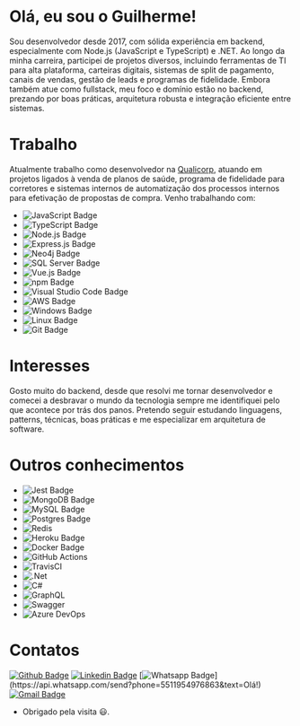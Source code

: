 # Olá, eu sou o Guilherme! 

Sou desenvolvedor desde 2017, com sólida experiência em backend, especialmente com Node.js (JavaScript e TypeScript) e .NET. Ao longo da minha carreira, participei de projetos diversos, incluindo ferramentas de TI para alta plataforma, carteiras digitais, sistemas de split de pagamento, canais de vendas, gestão de leads e programas de fidelidade. Embora também atue como fullstack, meu foco e domínio estão no backend, prezando por boas práticas, arquitetura robusta e integração eficiente entre sistemas.

# Trabalho

Atualmente trabalho como desenvolvedor na <a href="https://qualicorp.com.br/" target="_blank">Qualicorp</a>, atuando em projetos ligados à venda de planos de saúde, programa de fidelidade para corretores e sistemas internos de automatização dos processos internos para efetivação de propostas de compra. Venho trabalhando com:

- ![JavaScript Badge](https://img.shields.io/badge/JavaScript-323330?style=for-the-badge&logo=javascript&logoColor=F7DF1E)
- ![TypeScript Badge](https://img.shields.io/badge/TypeScript-007ACC?style=for-the-badge&logo=typescript&logoColor=white)
- ![Node.js Badge](https://img.shields.io/badge/Node.js-339933?style=for-the-badge&logo=node.js&logoColor=white)
- ![Express.js Badge](https://img.shields.io/badge/Express.js-000000?style=for-the-badge&logo=express&logoColor=white)
- ![Neo4j Badge](https://img.shields.io/badge/Neo4j-018bff?style=for-the-badge&logo=neo4j&logoColor=white)
- ![SQL Server Badge](https://img.shields.io/badge/Microsoft%20SQL%20Server-CC2927?style=for-the-badge&logo=microsoftsqlserver&logoColor=white)
- ![Vue.js Badge](https://img.shields.io/badge/Vue.js-35495E?style=for-the-badge&logo=vue.js&logoColor=4FC08D)
- ![npm Badge](https://img.shields.io/badge/npm-CB3837?style=for-the-badge&logo=npm&logoColor=white)
- ![Visual Studio Code Badge](https://img.shields.io/badge/Visual_Studio_Code-0078D4?style=for-the-badge&logo=visualstudiocode&logoColor=white)
- ![AWS Badge](https://img.shields.io/badge/Amazon_AWS-232F3E?style=for-the-badge&logo=amazonaws&logoColor=white)
- ![Windows Badge](https://img.shields.io/badge/Windows-0078D6?style=for-the-badge&logo=windows&logoColor=white)
- ![Linux Badge](https://img.shields.io/badge/Linux-000000?style=for-the-badge&logo=linux&logoColor=white)
- ![Git Badge](https://img.shields.io/badge/Git-F05032?style=for-the-badge&logo=git&logoColor=white)

# Interesses

Gosto muito do backend, desde que resolvi me tornar desenvolvedor e comecei a desbravar o mundo da tecnologia sempre me identifiquei pelo que acontece por trás dos panos. Pretendo seguir estudando linguagens, patterns, técnicas, boas práticas e me especializar em arquitetura de software.
<br>

# Outros conhecimentos

- ![Jest Badge](https://img.shields.io/badge/Jest-C21325?style=for-the-badge&logo=jest&logoColor=white)
- ![MongoDB Badge](https://img.shields.io/badge/MongoDB-4EA94B?style=for-the-badge&logo=mongodb&logoColor=white)
- ![MySQL Badge](https://img.shields.io/badge/MySQL-00000F?style=for-the-badge&logo=mysql&logoColor=white)
- ![Postgres Badge](https://img.shields.io/badge/PostgreSQL-316192?style=for-the-badge&logo=postgresql&logoColor=white)
- ![Redis](https://img.shields.io/badge/redis-%23DD0031.svg?style=for-the-badge&logo=redis&logoColor=white)
- ![Heroku Badge](https://img.shields.io/badge/Heroku-430098?style=for-the-badge&logo=heroku&logoColor=white)
- ![Docker Badge](https://img.shields.io/badge/Docker-2CA5E0?style=for-the-badge&logo=docker&logoColor=white)
- ![GitHub Actions](https://img.shields.io/badge/github%20actions-%232671E5.svg?style=for-the-badge&logo=githubactions&logoColor=white)
- ![TravisCI](https://img.shields.io/badge/travis%20ci-%232B2F33.svg?style=for-the-badge&logo=travis&logoColor=white)
- ![.Net](https://img.shields.io/badge/.NET-5C2D91?style=for-the-badge&logo=.net&logoColor=white)
- ![C#](https://img.shields.io/badge/c%23-%23239120.svg?style=for-the-badge&logo=c-sharp&logoColor=white)
- ![GraphQL](https://img.shields.io/badge/-GraphQL-E10098?style=for-the-badge&logo=graphql&logoColor=white)
- ![Swagger](https://img.shields.io/badge/-Swagger-%23Clojure?style=for-the-badge&logo=swagger&logoColor=white)
- ![Azure DevOps](https://img.shields.io/badge/Azure_DevOps-0078D7?style=for-the-badge&logo=azuredevops&logoColor=white)

# Contatos

[![Github Badge](https://img.shields.io/badge/-Github-000?style=flat-square&logo=Github&logoColor=white&link=https://github.com/AraujoGS)](https://github.com/AraujoGS)
[![Linkedin Badge](https://img.shields.io/badge/-LinkedIn-blue?style=flat-square&logo=Linkedin&logoColor=white&link=https://www.linkedin.com/in/garaujosilva)](https://www.linkedin.com/in/garaujosilva)
[![Whatsapp Badge](https://img.shields.io/badge/-Whatsapp-4CA143?style=flat-square&labelColor=4CA143&logo=whatsapp&logoColor=white&link=https://api.whatsapp.com/send?phone=5511954976863&text=Olá!)](https://api.whatsapp.com/send?phone=5511954976863&text=Olá!)
[![Gmail Badge](https://img.shields.io/badge/-Gmail-c14438?style=flat-square&logo=Gmail&logoColor=white&link=mailto:guilhermearaujo421@gmail.com)](mailto:guilhermearaujo421@gmail.com)

- Obrigado pela visita 😃.


